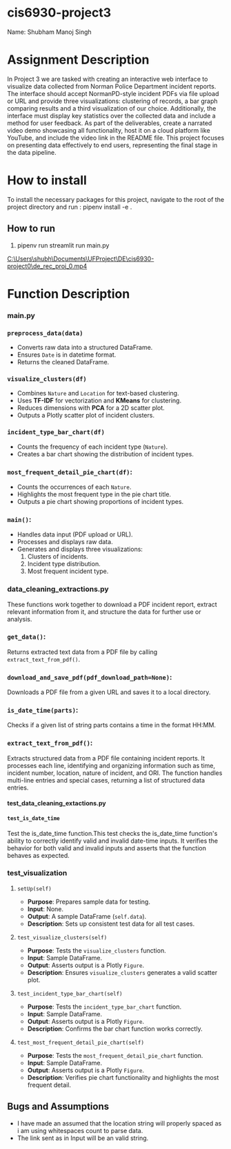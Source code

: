 # cis6930-project3

Name: Shubham Manoj Singh

# Assignment Description 

In Project 3 we are tasked with creating an interactive web interface to visualize data collected from Norman Police Department incident reports. The interface should accept NormanPD-style incident PDFs via file upload or URL and provide three visualizations: clustering of records, a bar graph comparing results  and a third visualization of our choice. Additionally, the interface must display key statistics over the collected data and include a method for user feedback. As part of the deliverables, create a narrated video demo showcasing all functionality, host it on a cloud platform like YouTube, and include the video link in the README file. This project focuses on presenting data effectively to end users, representing the final stage in the data pipeline.

# How to install

To install the necessary packages for this project, navigate to the root of the project directory and run : pipenv install -e .

## How to run

1) pipenv run streamlit run main.py

[C:\Users\shubh\Documents\UFProject\DE\cis6930-project0\de_rec_proj_0.mp4](https://github.com/user-attachments/assets/2518c324-3648-41ba-a7c5-5da9d41a31b1)

# Function Description 

### main.py

### `preprocess_data(data)`
- Converts raw data into a structured DataFrame.
- Ensures `Date` is in datetime format.
- Returns the cleaned DataFrame.

### `visualize_clusters(df)`
- Combines `Nature` and `Location` for text-based clustering.
- Uses **TF-IDF** for vectorization and **KMeans** for clustering.
- Reduces dimensions with **PCA** for a 2D scatter plot.
- Outputs a Plotly scatter plot of incident clusters.

### `incident_type_bar_chart(df)`
- Counts the frequency of each incident type (`Nature`).
- Creates a bar chart showing the distribution of incident types.

### `most_frequent_detail_pie_chart(df)`:
- Counts the occurrences of each `Nature`.
- Highlights the most frequent type in the pie chart title.
- Outputs a pie chart showing proportions of incident types.

### `main()`:
- Handles data input (PDF upload or URL).
- Processes and displays raw data.
- Generates and displays three visualizations:
  1. Clusters of incidents.
  2. Incident type distribution.
  3. Most frequent incident type.


### data_cleaning_extractions.py

These functions work together to download a PDF incident report, extract relevant information from it, and structure the data for further use or analysis.

### `get_data()`:
   Returns extracted text data from a PDF file by calling `extract_text_from_pdf()`.

### `download_and_save_pdf(pdf_download_path=None)`:
   Downloads a PDF file from a given URL and saves it to a local directory.

### `is_date_time(parts)`:
   Checks if a given list of string parts contains a time in the format HH:MM.

### `extract_text_from_pdf()`:
   Extracts structured data from a PDF file containing incident reports. It processes each line, identifying and organizing information such as time, incident number, location, nature of incident, and ORI. The function handles multi-line entries and special cases, returning a list of structured data entries.

#### test_data_cleaning_extactions.py

#### `test_is_date_time`

Test the is_date_time function.This test checks the is_date_time function's ability to correctly identify valid and invalid date-time inputs. It verifies the behavior for both valid and invalid inputs and asserts that the function behaves as expected.

### **test_visualization**

1. `setUp(self)`
   - **Purpose**: Prepares sample data for testing.
   - **Input**: None.
   - **Output**: A sample DataFrame (`self.data`).
   - **Description**: Sets up consistent test data for all test cases.

2. `test_visualize_clusters(self)`
   - **Purpose**: Tests the `visualize_clusters` function.
   - **Input**: Sample DataFrame.
   - **Output**: Asserts output is a Plotly `Figure`.
   - **Description**: Ensures `visualize_clusters` generates a valid scatter plot.

3. `test_incident_type_bar_chart(self)`
   - **Purpose**: Tests the `incident_type_bar_chart` function.
   - **Input**: Sample DataFrame.
   - **Output**: Asserts output is a Plotly `Figure`.
   - **Description**: Confirms the bar chart function works correctly.

4. `test_most_frequent_detail_pie_chart(self)`
   - **Purpose**: Tests the `most_frequent_detail_pie_chart` function.
   - **Input**: Sample DataFrame.
   - **Output**: Asserts output is a Plotly `Figure`.
   - **Description**: Verifies pie chart functionality and highlights the most frequent detail.

## Bugs and Assumptions

- I have made an assumed that the location string will properly spaced as i am using whitespaces count to parse data.
- The link sent as in Input will be an valid string.
